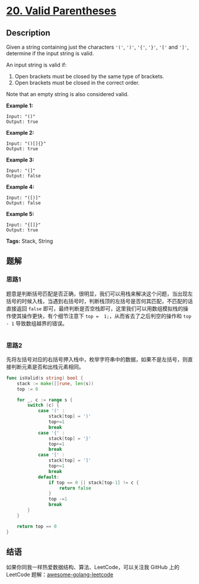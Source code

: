 # [20. Valid Parentheses][title]

## Description

Given a string containing just the characters `'('`, `')'`, `'{'`, `'}'`, `'['` and `']'`, determine if the input string is valid.

An input string is valid if:

1. Open brackets must be closed by the same type of brackets.
2. Open brackets must be closed in the correct order.

Note that an empty string is also considered valid.

**Example 1:**

```
Input: "()"
Output: true
```

**Example 2:**

```
Input: "()[]{}"
Output: true
```

**Example 3:**

```
Input: "(]"
Output: false
```

**Example 4:**

```
Input: "([)]"
Output: false
```

**Example 5:**

```
Input: "{[]}"
Output: true
```

**Tags:** Stack, String

## 题解
### 思路1
题意是判断括号匹配是否正确，很明显，我们可以用栈来解决这个问题，当出现左括号的时候入栈，当遇到右括号时，判断栈顶的左括号是否何其匹配，不匹配的话直接返回 `false` 即可，最终判断是否空栈即可，这里我们可以用数组模拟栈的操作使其操作更快，有个细节注意下 `top =  1;`，从而省去了之后判空的操作和 `top - 1` 导致数组越界的错误。
```go

```
### 思路2
先将左括号对应的右括号押入栈中，枚举字符串中的数据，如果不是左括号，则直接判断元素是否和出栈元素相同。
```go
func isValid(s string) bool {
    stack := make([]rune, len(s))
    top := 0

    for _, c := range s {
        switch (c) {
            case '(' :
                stack[top] = ')'
                top+=1
                break
            case '{' :
                stack[top] = '}'
                top+=1
                break
            case '[' :
                stack[top] = ']'
                top+=1
                break
            default:
                if top == 0 || stack[top-1] != c {
                    return false
                }
                top -=1
                break
        }
    }

    return top == 0
}
```

## 结语

如果你同我一样热爱数据结构、算法、LeetCode，可以关注我 GitHub 上的 LeetCode 题解：[awesome-golang-leetcode][me]

[title]: https://leetcode.com/problems/valid-parentheses/description/
[me]: https://github.com/kylesliu/awesome-golang-leetcode

